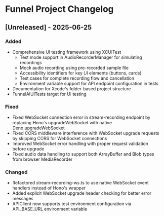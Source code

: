 # Funnel Project Changelog

## [Unreleased] - 2025-06-25

### Added
- Comprehensive UI testing framework using XCUITest
  - Test mode support in AudioRecorderManager for simulating recordings
  - Mock audio recording using pre-recorded sample file
  - Accessibility identifiers for key UI elements (buttons, cards)
  - Test cases for complete recording flow and cancellation
  - Environment variable support for API endpoint configuration in tests
- Documentation for Xcode's folder-based project structure
- FunnelAIUITests target for UI testing

### Fixed
- Fixed WebSocket connection error in stream-recording endpoint by replacing Hono's upgradeWebSocket with native Deno.upgradeWebSocket
- Fixed CORS middleware interference with WebSocket upgrade requests by skipping CORS for WebSocket connections
- Improved WebSocket error handling with proper request validation before upgrade
- Fixed audio data handling to support both ArrayBuffer and Blob types from browser MediaRecorder

### Changed
- Refactored stream-recording-ws.ts to use native WebSocket event handlers instead of Hono's wrapper
- Added explicit WebSocket upgrade header checking for better error messages
- APIClient now supports test environment configuration via API_BASE_URL environment variable
